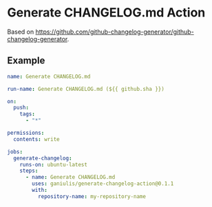 # Generate CHANGELOG.md Action

Based on https://github.com/github-changelog-generator/github-changelog-generator.

## Example

```yaml
name: Generate CHANGELOG.md

run-name: Generate CHANGELOG.md (${{ github.sha }})

on:
  push:
    tags:
      - "*"

permissions:
  contents: write

jobs:
  generate-changelog:
    runs-on: ubuntu-latest
    steps:
      - name: Generate CHANGELOG.md
        uses: ganiulis/generate-changelog-action@0.1.1
        with:
          repository-name: my-repository-name
```
